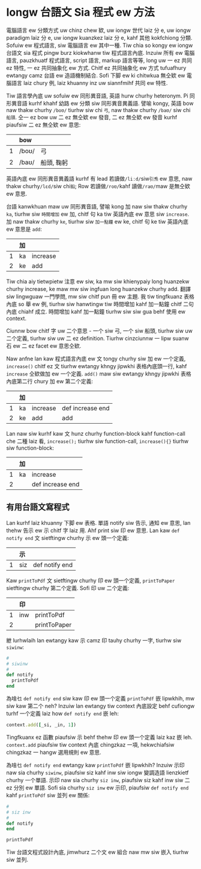 # Iongw 台語文 Sia 程式 ew 方法

電腦語言 ew 分類方式 uw chinz chew 欵, uw iongw 世代 laiz 分 e, uw iongw paradigm laiz 分 e, uw iongw kuanzkez laiz 分 e, kahf 其他 kokfchiong 分類. Sofuiw ew 程式語言, siw 電腦語言 ew 其中一種. Tiw chia so kongy ew iongw 台語文 sia 程式 pingw burz kiokwhanw tiw 程式語言內底. Inzuiw 所有 ew 電腦語言, pauzkhuatf 程式語言, script 語言, markup 語言等等, long uw 一 ez 共同 ez 特性, 一 ez 共同抽象化 ew 方式. Chitf ez 共同抽象化 ew 方式 tufuafhury ewtangy camz 台語 ew 造語機制結合. Sofi 下脚 ew ki chitwkua 無仝欵 ew 電腦語言 laiz chury 例, laiz khuanny inz uw siannfmihf 共同 ew 特性.

Tiw 語言學內底 uw sofuiw ew 同形異音語, 英語 hurw churhy heteronym. Pi 同形異音語 kurhf khahf 幼路 ew 分類 siw 同形異音異義語. 譬喻 kongy, 英語 bow naw thakw churhy `/boʊ/` tiurhw siw chi `弓`, naw thakw churhy `/baʊ/` siw chi `船頭`. 仝一 ez bow uw 二 ez 無仝欵 ew 發音, 二 ez 無仝欵 ew 發音 kurhf piaufsiw 二 ez 無仝欵 ew 意思:

| | bow | |
| :--- | :--- | :--- |
| 1 | /boʊ/ | 弓 |
| 2 | /baʊ/ | 船頭, 鞠躬 |

英語內底 ew 同形異音異義語 kurhf 有 lead 若讀做`/liːd/`siw`引𤆬` ew 意思, naw thakw churhy`/lɛd/`siw chi`鉛`; Row 若讀做`/roʊ/`kahf 讀做`/raʊ/`maw 是無仝欵 ew 意思.

台語 kanwkhuan maw uw 同形異音語, 譬喻 kong 加 naw siw thakw churhy `ka`, tiurhw siw `時間增加` ew 加, chitf 句 ka tiw 英語內底 ew 意思 siw `increase`. 加 naw thakw churhy `ke`, tiurhw siw `加一點鐘` ew ke, chitf 句 ke tiw 英語內底 ew 意思是 `add`:

| | 加 | |
| :--- | :--- | :--- |
| 1 | ka | increase |
| 2 | ke | add |

Tiw chia aiy tietwpietw 注意 ew siw, ka mw siw khienypaiy long huanzekw churhy increase, ke maw mw siw ingfuan long huanzekw churhy add. 翻譯 siw lingwguaw 一門學問, mw siw chitf pun 冊 ew 主題. 我 tiw tingfkuanz 表格內底 so 舉 ew 例, tiurhw siw hanwtingw tiw 時間增加 kahf 加一點鐘 chitf 二句內底 chiahf 成立. 時間增加 kahf 加一點鐘 tiurhw siw siw gua behf 使用 ew context.

Ciunnw bow chitf 字 uw 二个意思 - 一个 siw 弓, 一个 siw 船頭, tiurhw siw uw 二个定義, tiurhw siw uw 二 ez definition. Tiurhw cinzciunnw 一 lipw suanw 石 ew 二 ez facet ew 意思仝欵.

Naw anfne lan kaw 程式語言內底 ew 文 tongy churhy siw 加 ew 一个定義, `increase()` chitf ez 文 tiurhw ewtangy khngy jipwkhi 表格內底頭一行, kahf `increase` 仝欵做加 ew 一个定義. `add()` maw siw ewtangy khngy jipwkhi 表格內底第二行 chury 加 ew 第二个定義:

| | 加 | | |
| :--- | :--- | :--- | :--- |
| 1 | ka | increase | def increase end |
| 2 | ke | add | add |

Lan naw siw kurhf kaw 文 hunz churhy function-block kahf function-call che 二種 laiz 看, `increase();` tiurhw siw function-call, `increase(){}` tiurhw siw function-block:

| | 加 | |
| :--- | :--- | :--- |
| 1 | ka | increase |
| 2 | | def increase end |

## 有用台語文寫程式

Lan kurhf laiz khuanny 下脚 ew 表格. 單語 notify siw 告示, 通知 ew 意思, lan thehw 告示 ew 示 chitf 字 laiz 用. Ahf print siw 印 ew 意思. Lan kaw `def notify end` 文 sietftingw churhy 示 ew 頭一个定義:

| | 示 | |
| :--- | :--- | :--- |
| 1 | siz | def notify end |

Kaw `printToPdf` 文 sietftingw churhy 印 ew 頭一个定義, `printToPaper` sietftingw churhy 第二个定義. Sofi 印 uw 二个定義:

| | 印 | |
| :--- | :--- | :--- |
| 1 | inw | printToPdf |
| 2 | | printToPaper |

紲 lurhwlaih lan ewtangy kaw 示 camz 印 tauhy churhy 一字, tiurhw siw `siwinw`:

```ruby
#
# siwinw
#
def notify
  printToPdf
end
```

為啥乜 `def notify end` siw kaw 印 ew 頭一个定義 `printToPdf` 嵌 lipwkhih, mw siw kaw 第二个 neh? Inzuiw lan ewtangy tiw context 內底設定 behf cufiongw turhf 一个定義 laiz how `def notify end` 嵌 leh:

```ruby
context.add([_si, _in, 1])
```

Tingfkuanx ez 函數 piaufsiw 示 behf thehw 印 ew 頭一个定義 laiz kaz 嵌 leh. `context.add` piaufsiw tiw context 內底 chingzkaz 一項, hekwchiafsiw chingzkaz 一 hangw 選用規則 ew 意思.

為啥乜 `def notify end` ewtangy kaw `printToPdf` 嵌 lipwkhih? Inzuiw 示印 naw sia churhy `siwinw`, piaufsiw siz kahf inw siw iongw 變調造語 lienzkietf churhy 一个單語. 示印 naw sia churhy `siz inw`, piaufsiw siz kahf inw siw 二 ez 分別 ew 單語. Sofi sia churhy `siz inw` ew 示印, piaufsiw `def notify end` kahf `printToPdf` siw 並列 ew 關係:

```ruby
#
# siz inw
#
def notify
end

printToPdf
```

Tiw 台語文程式設計內底, jimwhurz 二个文 ew 組合 naw mw siw 嵌入 tiurhw siw 並列.

